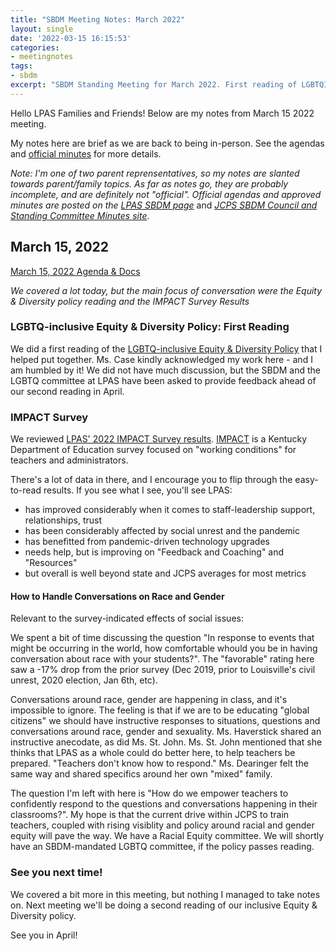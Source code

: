 ```yaml
---
title: "SBDM Meeting Notes: March 2022"
layout: single
date: '2022-03-15 16:15:53'
categories:
- meetingnotes
tags:
- sbdm
excerpt: "SBDM Standing Meeting for March 2022. First reading of LGBTQIA-focused Equity and Diversity policy,IMPACT Survey Results, more."
---
```


Hello LPAS Families and Friends! Below are my notes from March 15 2022 meeting.

My notes here are brief as we are back to being in-person. See the agendas and [official minutes](https://sppublic.jefferson.kyschools.us/sbdm/SitePages/Home.aspx) for more details.

*Note: I'm one of two parent reprensentatives, so my notes are slanted towards parent/family topics. As far as notes go, they are probably incomplete, and are definitely not "official". Official agendas and approved minutes are posted on the* [*LPAS SBDM page*](http://lincoln.jefferson.kyschools.us/groups/14915/site_based_decision_making_council_sbdm/sbdm) and [*JCPS SBDM Council and Standing Committee Minutes site*](https://sppublic.jefferson.kyschools.us/sbdm/SitePages/Home.aspx).


## March 15, 2022 ##
[March 15, 2022 Agenda & Docs](https://drive.google.com/drive/u/3/folders/1PKkgeDpU0-NH88OCpQf6mTbCqNbREMn5)

_We covered a lot today, but the main focus of conversation were  the Equity & Diversity policy reading and the IMPACT Survey Results_

### LGBTQ-inclusive Equity & Diversity Policy: First Reading ###
We did a first reading of the [LGBTQ-inclusive Equity & Diversity Policy](https://benwilson.org/sbdm/policy/LGBTQIA-equity-diversity-policy-update/) that I helped put together. Ms. Case kindly acknowledged my work here - and I am humbled by it! We did not have much discussion, but the SBDM and the LGBTQ committee at LPAS have been asked to provide feedback ahead of our second reading in April.

### IMPACT Survey ###
We reviewed [LPAS' 2022 IMPACT Survey results](https://drive.google.com/file/d/1m2EjTnb5Lx-dhQE7AzjP8bZC6aSnNVTX/view?usp=sharing). [IMPACT](https://www.impactky.org/) is a Kentucky Department of Education survey focused on "working conditions" for teachers and administrators. 

There's a lot of data in there, and I encourage you to flip through the easy-to-read results. If you see what  I see, you'll see LPAS:

* has improved considerably when it comes to staff-leadership support, relationships, trust
* has been considerably affected by social unrest and the pandemic
* has benefitted from pandemic-driven technology upgrades
* needs help, but is improving on "Feedback and Coaching" and "Resources"
* but overall is well beyond state and JCPS averages for most metrics

#### How to Handle Conversations on Race and Gender ####
Relevant to the survey-indicated effects of social issues:

We spent a bit of time discussing the question "In response to events that might be occurring in the world, how comfortable whould you be in having conversation about race with your students?". The "favorable" rating here saw a -17% drop from the prior survey (Dec 2019, prior to Louisville's civil unrest, 2020 election, Jan 6th, etc). 

Conversations around race, gender are happening in class, and it's impossible to ignore. The feeling is that if we are to be educating "global citizens" we should have instructive responses to situations, questions and conversations around race, gender and sexuality. Ms. Haverstick shared an instructive anecodate, as did Ms. St. John. Ms. St. John mentioned that she thinks that LPAS as a whole could do better here, to help teachers be prepared. "Teachers don't know how to respond." Ms. Dearinger felt the same way and shared specifics around her own "mixed" family.  

The question I'm left with here is "How do we empower teachers to confidently respond to the questions and conversations happening in their classrooms?". My hope is that the current drive within JCPS to train teachers, coupled with rising visiblity and policy around racial and gender equity will pave the way. We have a Racial Equity committee. We will shortly have an SBDM-mandated LGBTQ committee, if the policy passes reading.


### See you next time! ###
We covered a bit more in this meeting, but nothing I managed to take notes on. Next meeting we'll be doing a second reading of our inclusive Equity & Diversity policy. 

See you in April!
